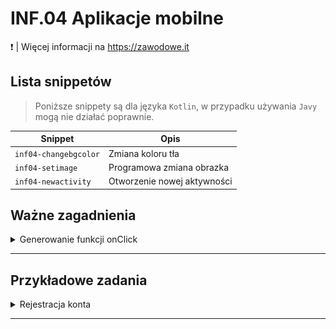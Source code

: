 # INF.04 Aplikacje mobilne

❗ | Więcej informacji na https://zawodowe.it 

## Lista snippetów

> Poniższe snippety są dla języka `Kotlin`, w przypadku używania `Javy` mogą nie działać poprawnie.

| Snippet              | Opis                             |
| ---------------------| -------------------------------- |
| `inf04-changebgcolor`| Zmiana koloru tła                |
| `inf04-setimage`     | Programowa zmiana obrazka        |
| `inf04-newactivity`  | Otworzenie nowej aktywności      |




## Ważne zagadnienia

<details>

<summary>Generowanie funkcji onClick</summary>


![Zdjęcie 1](/images/1.png)
![Zdjęcie 2](/images/2.png)
![Zdjęcie 3](/images/3.png)

W pliku MainActivity wygenerowania zostanie funkcja gotowa do użytku.

</details>

---

## Przykładowe zadania

<details>

<summary>Rejestracja konta</summary>

```kt
// Plik MainActivity.kt
package com.example.a01sl2022 // W miejsce a01sl2022 wstaw nazwę Twojego projektu

import androidx.appcompat.app.AppCompatActivity
import android.os.Bundle
import android.view.View
import android.widget.EditText
import android.widget.TextView

class MainActivity : AppCompatActivity() {

    override fun onCreate(savedInstanceState: Bundle?) {
        super.onCreate(savedInstanceState)
        setContentView(R.layout.activity_main)
    }

    fun zatwierdz(view: View) {
        // Definicja zmiennych i pobranie potrzebnych wartości
        val email = findViewById<EditText>(R.id.emailinput).text.toString()
        val haslo = findViewById<EditText>(R.id.hasloinput).text.toString()
        val powtorzhaslo = findViewById<EditText>(R.id.powtorzhasloinput).text.toString()
        var zadanieoutput = findViewById<TextView>(R.id.zadanieoutput)

        if (!email.contains("@")) // Sprawdzamy czy email nie zawiera "@"
        { 
            zadanieoutput.text = "Nieprawidlowy adres e-mail"
        } 
        else if (haslo != powtorzhaslo) // Sprawdzamy czy hasła nie są równe
        {
            zadanieoutput.text = "Hasła się różnią"
        } 
        else 
        {
            zadanieoutput.text = "Witaj ${email}" 
        }
    }
}
```
```xml
 <!-- Plik activity_main.xml -->
<?xml version="1.0" encoding="utf-8"?>
<LinearLayout xmlns:android="http://schemas.android.com/apk/res/android"
    xmlns:app="http://schemas.android.com/apk/res-auto"
    xmlns:tools="http://schemas.android.com/tools"
    android:layout_width="match_parent"
    android:layout_height="match_parent"
    tools:context=".MainActivity"
    android:orientation="vertical">

    <TextView
        android:layout_width="match_parent"
        android:layout_height="wrap_content"
        android:text="Rejestruj konto"
        android:textSize="32dp"
        android:background="#008080"
        android:textColor="@color/white"/>
    <TextView
        android:layout_width="match_parent"
        android:layout_height="wrap_content"
        android:text="Podaj e-mail:"
        android:textSize="20dp"
        />
    <EditText
        android:layout_width="match_parent"
        android:layout_height="wrap_content"
        android:hint="email"
        android:id="@+id/emailinput"/>
    <TextView
        android:layout_width="match_parent"
        android:layout_height="wrap_content"
        android:text="Podaj hasło:"
        android:textSize="20dp"
        />
    <EditText
        android:layout_width="match_parent"
        android:layout_height="wrap_content"
        android:inputType="textPassword"
        android:id="@+id/hasloinput"/>
    <TextView
        android:layout_width="match_parent"
        android:layout_height="wrap_content"
        android:text="Powtórz hasło:"
        android:textSize="20dp"
        />
    <EditText
        android:layout_width="match_parent"
        android:layout_height="wrap_content"
        android:inputType="textPassword"
        android:id="@+id/powtorzhasloinput"/>
    <Button
        android:layout_width="wrap_content"
        android:layout_height="wrap_content"
        android:text="Zatwierdź"
        android:layout_gravity="center"
        android:onClick="zatwierdz"
        />
    <TextView
        android:id="@+id/zadanieoutput"
        android:layout_width="match_parent"
        android:layout_height="wrap_content"
        android:text="Autor: pesel"
        android:textSize="20dp"
        android:textAlignment="center"/>
</LinearLayout>
```

</details>

---